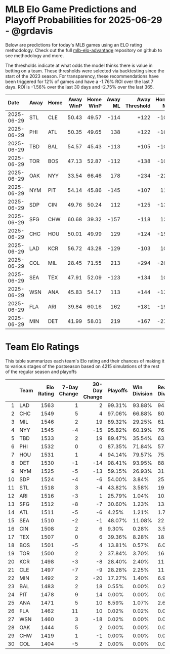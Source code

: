 # MLB Elo Game Predictions and Playoff Probabilities for 2025-06-29 - @grdavis
Below are predictions for today's MLB games using an ELO rating methodology. Check out the full [mlb-elo-advantage](https://github.com/grdavis/mlb-elo-advantage) repository on github to see methodology and more.

The thresholds indicate at what odds the model thinks there is value in betting on a team. These thresholds were selected via backtesting since the start of the 2023 season. For transparency, these recommendations have been triggered for 12% of games and have a -1.76% ROI over the last 7 days. ROI is -1.56% over the last 30 days and -2.75% over the last 365.

| Date       | Away   | Home   |   Away WinP |   Home WinP |   Away ML |   Away Threshold |   Home ML |   Home Threshold |
|:-----------|:-------|:-------|------------:|------------:|----------:|-----------------:|----------:|-----------------:|
| 2025-06-29 | STL    | CLE    |       50.43 |       49.57 |      -114 |             +122 |      -106 |             +126 |
| 2025-06-29 | PHI    | ATL    |       50.35 |       49.65 |       138 |             +122 |      -169 |             +126 |
| 2025-06-29 | TBD    | BAL    |       54.57 |       45.43 |      -113 |             +105 |      -108 |             +147 |
| 2025-06-29 | TOR    | BOS    |       47.13 |       52.87 |      -112 |             +138 |      -108 |             +112 |
| 2025-06-29 | OAK    | NYY    |       33.54 |       66.46 |       178 |             +234 |      -220 |             -146 |
| 2025-06-29 | NYM    | PIT    |       54.14 |       45.86 |      -145 |             +107 |       118 |             +144 |
| 2025-06-29 | SDP    | CIN    |       49.76 |       50.24 |       112 |             +125 |      -136 |             +123 |
| 2025-06-29 | SFG    | CHW    |       60.68 |       39.32 |      -157 |             -118 |       129 |             +185 |
| 2025-06-29 | CHC    | HOU    |       50.01 |       49.99 |       129 |             +124 |      -157 |             +124 |
| 2025-06-29 | LAD    | KCR    |       56.72 |       43.28 |      -129 |             -103 |       106 |             +159 |
| 2025-06-29 | COL    | MIL    |       28.45 |       71.55 |       213 |             +294 |      -267 |             -177 |
| 2025-06-29 | SEA    | TEX    |       47.91 |       52.09 |      -123 |             +134 |       100 |             +115 |
| 2025-06-29 | WSN    | ANA    |       45.83 |       54.17 |       113 |             +144 |      -137 |             +107 |
| 2025-06-29 | FLA    | ARI    |       39.84 |       60.16 |       162 |             +181 |      -199 |             -116 |
| 2025-06-29 | MIN    | DET    |       41.99 |       58.01 |       219 |             +167 |      -276 |             -107 |

# Team Elo Ratings
This table summarizes each team's Elo rating and their chances of making it to various stages of the postseason based on 4215 simulations of the rest of the regular season and playoffs

|    | Team   |   Elo Rating |   7-Day Change |   30-Day Change | Playoffs   | Win Division   | Reach Div. Rd.   | Reach CS   | Reach WS   | Win WS   |
|---:|:-------|-------------:|---------------:|----------------:|:-----------|:---------------|:-----------------|:-----------|:-----------|:---------|
|  1 | LAD    |         1563 |              1 |               2 | 99.31%     | 93.88%         | 94.45%           | 58.32%     | 35.14%     | 22.44%   |
|  2 | CHC    |         1549 |              5 |               4 | 97.06%     | 66.88%         | 80.09%           | 44.72%     | 22.59%     | 13.05%   |
|  3 | MIL    |         1546 |              2 |              19 | 89.32%     | 29.25%         | 61.78%           | 30.30%     | 14.57%     | 8.26%    |
|  4 | NYY    |         1545 |             -4 |             -15 | 95.82%     | 60.19%         | 76.84%           | 43.84%     | 25.20%     | 11.77%   |
|  5 | TBD    |         1533 |              2 |              19 | 89.47%     | 35.54%         | 63.18%           | 32.91%     | 17.53%     | 7.92%    |
|  6 | PHI    |         1532 |              0 |               0 | 87.35%     | 71.84%         | 57.63%           | 26.03%     | 10.87%     | 5.53%    |
|  7 | HOU    |         1531 |              1 |               4 | 94.14%     | 79.57%         | 75.07%           | 39.93%     | 20.62%     | 8.56%    |
|  8 | DET    |         1530 |             -1 |             -14 | 98.41%     | 93.95%         | 88.56%           | 47.38%     | 23.25%     | 9.87%    |
|  9 | NYM    |         1525 |             -5 |             -13 | 59.15%     | 26.93%         | 31.55%           | 13.21%     | 5.69%      | 3.27%    |
| 10 | SDP    |         1524 |             -4 |              -6 | 54.00%     | 3.84%          | 25.62%           | 9.92%      | 4.29%      | 2.14%    |
| 11 | STL    |         1518 |              3 |              -4 | 43.82%     | 3.58%          | 19.72%           | 7.24%      | 2.92%      | 1.42%    |
| 12 | ARI    |         1516 |             -3 |               1 | 25.79%     | 1.04%          | 10.82%           | 3.77%      | 1.47%      | 0.55%    |
| 13 | SFG    |         1512 |             -8 |              -7 | 30.60%     | 1.23%          | 13.00%           | 4.58%      | 1.87%      | 0.76%    |
| 14 | ATL    |         1511 |             -5 |              -6 | 4.25%      | 1.21%          | 1.76%            | 0.62%      | 0.21%      | 0.09%    |
| 15 | SEA    |         1510 |             -2 |              -1 | 48.07%     | 11.08%         | 22.85%           | 9.42%      | 3.75%      | 1.30%    |
| 16 | CIN    |         1508 |              2 |               6 | 9.30%      | 0.28%          | 3.58%            | 1.30%      | 0.38%      | 0.24%    |
| 17 | TEX    |         1507 |              0 |               6 | 39.36%     | 8.28%          | 18.41%           | 7.02%      | 2.89%      | 1.04%    |
| 18 | BOS    |         1501 |             -5 |               4 | 13.81%     | 0.57%          | 6.00%            | 2.23%      | 0.76%      | 0.12%    |
| 19 | TOR    |         1500 |              2 |               2 | 37.84%     | 3.70%          | 16.13%           | 6.05%      | 2.11%      | 0.69%    |
| 20 | KCR    |         1498 |             -3 |              -8 | 28.40%     | 2.40%          | 11.25%           | 4.01%      | 1.52%      | 0.52%    |
| 21 | CLE    |         1497 |             -7 |              -9 | 28.28%     | 2.25%          | 11.81%           | 3.84%      | 1.38%      | 0.28%    |
| 22 | MIN    |         1492 |              2 |             -20 | 17.27%     | 1.40%          | 6.98%            | 2.33%      | 0.74%      | 0.17%    |
| 23 | BAL    |         1483 |              2 |              18 | 0.55%      | 0.00%          | 0.26%            | 0.07%      | 0.02%      | 0.00%    |
| 24 | PIT    |         1478 |              9 |              14 | 0.00%      | 0.00%          | 0.00%            | 0.00%      | 0.00%      | 0.00%    |
| 25 | ANA    |         1471 |              5 |              10 | 8.59%      | 1.07%          | 2.66%            | 0.97%      | 0.24%      | 0.00%    |
| 26 | FLA    |         1462 |             11 |              10 | 0.02%      | 0.02%          | 0.00%            | 0.00%      | 0.00%      | 0.00%    |
| 27 | WSN    |         1460 |              3 |             -18 | 0.02%      | 0.00%          | 0.00%            | 0.00%      | 0.00%      | 0.00%    |
| 28 | OAK    |         1444 |              5 |               2 | 0.00%      | 0.00%          | 0.00%            | 0.00%      | 0.00%      | 0.00%    |
| 29 | CHW    |         1419 |              1 |              -1 | 0.00%      | 0.00%          | 0.00%            | 0.00%      | 0.00%      | 0.00%    |
| 30 | COL    |         1404 |             -5 |               2 | 0.00%      | 0.00%          | 0.00%            | 0.00%      | 0.00%      | 0.00%    |